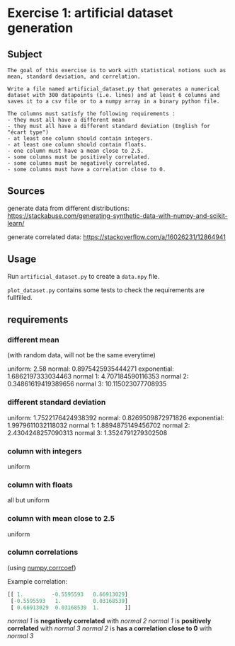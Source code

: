 # Exercise 1: artificial dataset generation

## Subject

```
The goal of this exercise is to work with statistical notions such as mean, standard deviation, and correlation.

Write a file named artificial_dataset.py that generates a numerical dataset with 300 datapoints (i.e. lines) and at least 6 columns and saves it to a csv file or to a numpy array in a binary python file.

The columns must satisfy the following requirements :
- they must all have a different mean
- they must all have a different standard deviation (English for "écart type")
- at least one column should contain integers.
- at least one column should contain floats.
- one column must have a mean close to 2.5.
- some columns must be positively correlated.
- some columns must be negatively correlated.
- some columns must have a correlation close to 0.
```

## Sources

generate data from different distributions: https://stackabuse.com/generating-synthetic-data-with-numpy-and-scikit-learn/

generate correlated data: https://stackoverflow.com/a/16026231/12864941

## Usage

Run ```artificial_dataset.py``` to create a ```data.npy``` file.

```plot_dataset.py``` contains some tests to check the requirements are fullfilled.

## requirements

### different mean

(with random data, will not be the same everytime)

uniform: 2.58
normal: 0.8975425935444271
exponential: 1.6862197333034463
normal 1: 4.707184590116353
normal 2: 0.34861619419389656
normal 3: 10.115023077708935

### different standard deviation

uniform: 1.7522176424938392
normal: 0.8269509872971826
exponential: 1.9979611032118032
normal 1: 1.8894875149456702
normal 2: 2.4304248257090313
normal 3: 1.3524791279302508

### column with integers

uniform

### column with floats

all but uniform

### column with mean close to 2.5

uniform

### column correlations

(using [numpy.corrcoef](https://numpy.org/doc/stable/reference/generated/numpy.corrcoef.html#numpy-corrcoef))

Example correlation:
```python
[[ 1.         -0.5595593   0.66913029]
 [-0.5595593   1.          0.03168539]
 [ 0.66913029  0.03168539  1.        ]]
```

*normal 1* is **negatively correlated** with *normal 2*
*normal 1* is **positively correlated** with *normal 3*
*normal 2* is **has a correlation close to 0** with *normal 3*
